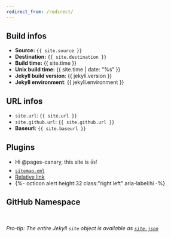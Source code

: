 ```yaml
---
redirect_from: /redirect/
---
```


## Build infos

* **Source:** `{{ site.source }}`
* **Destination:** `{{ site.destination }}`
* **Build time:** {{ site.time }}
* **Unix build time:** {{ site.time | date: "%s" }}
* **Jekyll build version**: {{ jekyll.version }}
* **Jekyll environment**: {{ jekyll.environment }}

## URL infos

* `site.url`: `{{ site.url }}` 
* `site.github.url`: `{{ site.github.url }}` 
* **Baseurl:** `{{ site.baseurl }}`

## Plugins

* Hi @pages-canary, this site is :+1:!
* [`sitemap.xml`](sitemap.xml)
* [Relative link](another-page.md)
* {%- octicon alert height:32 class:"right left" aria-label:hi -%}

## GitHub Namespace

<div id="output">&nbsp;</div>

*Pro-tip: The entire Jekyll `site` object is available as [`site.json`](site.json)*

<script>

